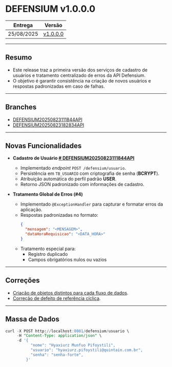 # DEFENSIUM v1.0.0.0

|Entrega|Versão|
|--|--|
|25/08/2025| [v1.0.0.0](https://github.com/quintainn/defensiumapi/issues?q=state%3Aopen%20label%3A%22Version%20v1.0.0.0%22)|

---

## Resumo

- Este release traz a primeira versão dos serviços de cadastro de usuários e tratamento centralizado de erros da API Defensium.  
- O objetivo é garantir consistência na criação de novos usuários e respostas padronizadas em caso de falhas.

---

## Branches

- [DEFENSIUM20250823111844API](https://github.com/quintainn/defensiumapi/issues/2)
- [DEFENSIUM20250823182834API](https://github.com/quintainn/defensiumapi/issues/4)

---

## Novas Funcionalidades

- **Cadastro de Usuário [# DEFENSIUM20250823111844API](https://github.com/quintainn/defensiumapi/issues/2)**  
  - Implementado *endpoint* `POST /defensium/usuario`.  
  - Persistência em `TB_USUARIO` com criptografia de senha (**BCRYPT**).  
  - Atribuição automática do perfil padrão **USER**.  
  - Retorno JSON padronizado com informações de cadastro.  

- **Tratamento Global de Erros (#4)**  
  - Implementado `@ExceptionHandler` para capturar e formatar erros da aplicação.  
  - Respostas padronizadas no formato:  
    ```json
    {
      "mensagem": "<MENSAGEM>",
      "dataHoraRequisicao": "<DATA_HORA>"
    }
    ```
  - Tratamento especial para:  
    - Registro duplicado  
    - Campos obrigatórios nulos ou vazios  

---

## Correções

- [Criação de objetos distintos para cada fluxo de dados](https://github.com/quintainn/defensiumapi/issues/4).  
- [Correção de defeito de referência cíclica](https://github.com/quintainn/defensiumapi/issues/2).  

---

## Massa de Dados

```sql
curl -X POST http://localhost:8081/defensium/usuario \
     -H "Content-Type: application/json" \
     -d '{
           "nome": "Hyaxiurz Munfuo Pifoystili",
           "usuario": "hyaxiurz.pifoystili@quintain.com.br",
           "senha": "senha-forte",
         }'
```
